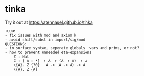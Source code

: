 # tinka

Try it out at https://atennapel.github.io/tinka

```
TODO:
- fix issues with mod and axiom k
- avoid shift/subst in import/sig/mod
QUESTIONS:
- in surface syntax, seperate globals, vars and prims, or not?
- how to prevent unneeded eta-expansions
    Z : Nat
    Z : {-A : *} -> A -> (A -> A) -> A
    \{A}. Z {?0} : A -> (A -> A) -> A
    \{A}. Z {A}
```
